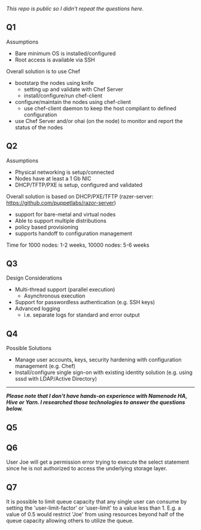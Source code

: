 
_This repo is public so I didn't repeat the questions here._

Q1
-
Assumptions
- Bare minimum OS is installed/configured
- Root access is available via SSH

Overall solution is to use Chef
- bootstarp the nodes using knife
   - setting up and validate with Chef Server
   - install/configure/run chef-client
- configure/maintain the nodes using chef-client
  -  use chef-client daemon to keep the host compliant to defined configuration
- use Chef Server and/or ohai (on the node) to monitor and report the status of the nodes

Q2
-
Assumptions
- Physical networking is setup/connected
- Nodes have at least a 1 Gb NIC
- DHCP/TFTP/PXE is setup, configured and validated

Overall solution is based on DHCP/PXE/TFTP (razer-server: https://github.com/puppetlabs/razor-server)
- support for bare-metal and virtual nodes
- Able to support multiple distributions
- policy based provisioning
- supports handoff to configuration management

Time for 1000 nodes: 1-2 weeks, 10000 nodes: 5-6 weeks

Q3
-
Design Considerations
- Multi-thread support (parallel execution)
  - Asynchronous execution
- Support for passwordless authentication (e.g. SSH keys)
- Advanced logging
  - i.e. separate logs for standard and error output

Q4
-
Possible Solutions
- Manage user accounts, keys, security hardening with configuration management (e.g. Chef)
- Install/configure single sign-on with existing identity solution (e.g. using sssd with LDAP/Active Directory)


---
**_Please note that I don't have hands-on experience with Namenode HA, Hive or Yarn. I researched those technologies to answer the questions below._**

Q5
-


Q6
-
User Joe will get a permission error trying to execute the select statement since he is not authorized to access the underlying storage layer. 

Q7
-
It is possible to limit queue capacity that any single user can consume by setting the 'user-limit-factor' or 'user-limit' to a value less than 1. E.g. a value of 0.5 would restrict 'Joe' from using resources beyond half of the queue capacity allowing others to utilize the queue.
